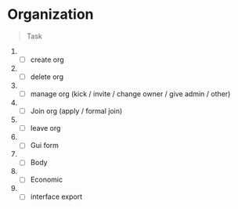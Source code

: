 # Organization

> Task

1. - [ ] create org

2. - [ ] delete org

3. - [ ] manage org (kick / invite / change owner / give admin / other)

4. - [ ] Join org (apply / formal join)

5. - [ ] leave org

6. - [ ] Gui form

7. - [ ] Body

8. - [ ] Economic

9. - [ ] interface export
